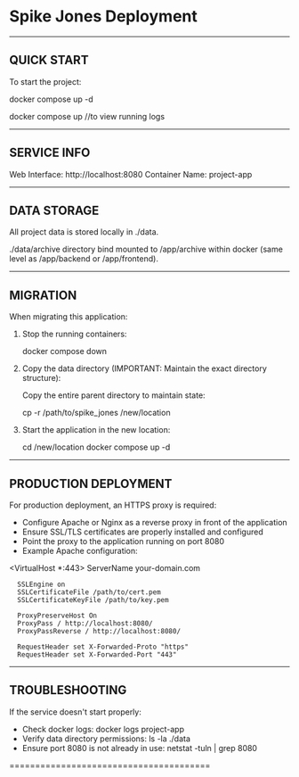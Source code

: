 
Spike Jones Deployment
=======================================

-----------------
QUICK START
-----------------

To start the project:

  docker compose up -d

  docker compose up //to view running logs

-----------------
SERVICE INFO
-----------------

  Web Interface: http://localhost:8080
  Container Name: project-app


-----------------
DATA STORAGE
-----------------

All project data is stored locally in ./data. 

./data/archive directory bind mounted to /app/archive within docker (same level as /app/backend or /app/frontend).


-----------------
MIGRATION
-----------------

When migrating this application:

1. Stop the running containers:
   
   docker compose down

2. Copy the data directory (IMPORTANT: Maintain the exact directory structure):
   
   Copy the entire parent directory to maintain state:
   
   cp -r /path/to/spike_jones /new/location

3. Start the application in the new location:
   
   cd /new/location
   docker compose up -d


-----------------
PRODUCTION DEPLOYMENT
-----------------

For production deployment, an HTTPS proxy is required:
- Configure Apache or Nginx as a reverse proxy in front of the application
- Ensure SSL/TLS certificates are properly installed and configured
- Point the proxy to the application running on port 8080
-   Example Apache configuration:
  
  <VirtualHost *:443>
      ServerName your-domain.com
      
      SSLEngine on
      SSLCertificateFile /path/to/cert.pem
      SSLCertificateKeyFile /path/to/key.pem
      
      ProxyPreserveHost On
      ProxyPass / http://localhost:8080/
      ProxyPassReverse / http://localhost:8080/
      
      RequestHeader set X-Forwarded-Proto "https"
      RequestHeader set X-Forwarded-Port "443"
  </VirtualHost>


-----------------
TROUBLESHOOTING
-----------------

If the service doesn't start properly:
- Check docker logs: docker logs project-app
- Verify data directory permissions: ls -la ./data
- Ensure port 8080 is not already in use: netstat -tuln | grep 8080

=======================================
